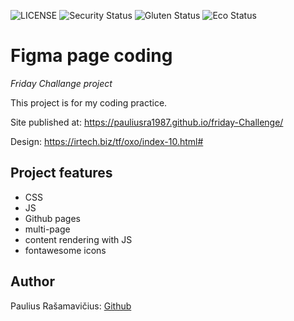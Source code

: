 ![LICENSE](https://img.shields.io/badge/license-MIT-blue.svg?style=flat-square)
![Security Status](https://img.shields.io/security-headers?label=Security&url=https%3A%2F%2Fgithub.com&style=flat-square)
![Gluten Status](https://img.shields.io/badge/Gluten-Free-green.svg)
![Eco Status](https://img.shields.io/badge/ECO-Friendly-green.svg)

# Figma page coding

_Friday Challange project_

This project is for my coding practice. 

Site published at: https://pauliusra1987.github.io/friday-Challenge/

Design: https://irtech.biz/tf/oxo/index-10.html#

## Project features

-   CSS 
-   JS 
-   Github pages
-   multi-page
-   content rendering with JS
-   fontawesome icons

## Author

Paulius Rašamavičius: [Github](https://github.com/PauliusRa1987)
